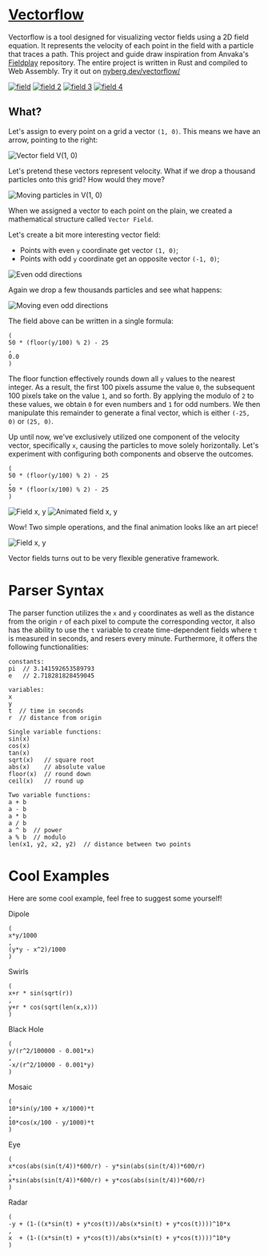 # [Vectorflow](https://nyberg.dev/vectorflow/)

Vectorflow is a tool designed for visualizing vector fields using a 2D field equation. It represents the velocity of each point in the field with a particle that traces a path. This project and guide draw inspiration from Anvaka's [Fieldplay](https://github.com/anvaka/fieldplay) repository. The entire project is written in Rust and compiled to Web Assembly. Try it out on [nyberg.dev/vectorflow/](https://nyberg.dev/vectorflow/)

[![field](https://github.com/anvaka/fieldplay/wiki/images/field_1.png)](https://anvaka.github.io/fieldplay/?dt=0.007&fo=0.998&dp=0.009&cm=1&cx=-1.275949999999999&cy=-1.6277&w=30.2937&h=30.2937&code=v.x%20%3D%20length%28p%29*min%28sin%28p.y%29%2Ccos%28p.x%29%29%3B%0Av.y%20%3D%20cos%28%28p.y%2Bp.y%29%29%3B%0A%20%20)
[![field 2](https://github.com/anvaka/fieldplay/wiki/images/field_2.png)](https://anvaka.github.io/fieldplay/?dt=0.007&fo=0.998&dp=0.009&cm=1&cx=-1.275949999999999&cy=-1.62765&w=30.2937&h=30.2937&code=v.x%20%3D%20cos%28p.y%29%3B%0Av.y%20%3D%20cos%28p.x%29%3B%0A%20%20)
[![field 3](https://github.com/anvaka/fieldplay/wiki/images/field_3.png)](https://anvaka.github.io/fieldplay/?dt=0.02&fo=0.998&dp=0.009&cm=1&cx=0.21419999999999995&cy=-0.7710999999999997&w=55.970200000000006&h=55.970200000000006&code=v.x%20%3D%20min%28sin%28exp%28p.x%29%29%2Csin%28length%28p%29%29%29%3B%0Av.y%20%3D%20sin%28p.x%29%3B%0A%20%20)
[![field 4](https://github.com/anvaka/fieldplay/wiki/images/field_4.png)](https://anvaka.github.io/fieldplay/?dt=0.02&fo=0.998&dp=0.009&cm=1&cx=2.43185&cy=-1.1695&w=11.4385&h=11.4385&code=v.x%20%3D%20%28p.y%2Bcos%28p.y%29%29%3B%0Av.y%20%3D%20sin%28min%28length%28p%29%2Clog%28%28p.y%2Bp.x%29%29*p.x%29%29%3B%0A%20%20)


## What?

Let's assign to every point on a grid a vector `(1, 0)`. This means
we have an arrow, pointing to the right:

![Vector field V(1, 0)](https://github.com/anvaka/fieldplay/wiki/images/field_1_0.png)

Let's pretend these vectors represent velocity. What if we drop a thousand particles onto
this grid? How would they move?

![Moving particles in V(1, 0)](https://github.com/anvaka/fieldplay/wiki/images/field_1_0_move.gif)

When we assigned a vector to each point on the plain, we created a mathematical structure
called `Vector Field`.

Let's create a bit more interesting vector field:

* Points with even `y` coordinate get vector `(1, 0)`;
* Points with odd `y` coordinate get an opposite vector `(-1, 0)`;

![Even odd directions](https://github.com/anvaka/fieldplay/wiki/images/field_even_odd.png)

Again we drop a few thousands particles and see what happens:

![Moving even odd directions](https://github.com/anvaka/fieldplay/wiki/images/field_even_odd_move.gif)

The field above can be written in a single formula:

```
(
50 * (floor(y/100) % 2) - 25
,
0.0
)
```
The floor function effectively rounds down all `y` values to the nearest integer. As a result, the first 100 pixels assume the value `0`, the subsequent 100 pixels take on the value `1`, and so forth. By applying the modulo of `2` to these values, we obtain `0` for even numbers and `1` for odd numbers. We then manipulate this remainder to generate a final vector, which is either `(-25, 0)` or `(25, 0)`.

Up until now, we've exclusively utilized one component of the velocity vector, specifically `x`, causing the particles to move solely horizontally. Let's experiment with configuring both components and observe the outcomes.

```
(
50 * (floor(y/100) % 2) - 25
,
50 * (floor(x/100) % 2) - 25
)
```

![Field x, y](https://github.com/anvaka/fieldplay/wiki/images/field_xy.png)
![Animated field x, y](https://github.com/anvaka/fieldplay/wiki/images/field_xy_small.gif)

Wow! Two simple operations, and the final animation looks like an art piece!

![Field x, y](https://github.com/anvaka/fieldplay/wiki/images/field_xy_final.png)

Vector fields turns out to be very flexible generative framework.

# Parser Syntax
The parser function utilizes the `x` and `y` coordinates as well as the distance from the origin `r` of each pixel to compute the corresponding vector, it also has the ability to use the `t` variable to create time-dependent fields where `t` is measured in seconds, and resers every minute.
Furthermore, it offers the following functionalities:

```
constants:
pi  // 3.141592653589793
e   // 2.718281828459045

variables:
x
y
t  // time in seconds
r  // distance from origin

Single variable functions:
sin(x)
cos(x)
tan(x)
sqrt(x)   // square root
abs(x)    // absolute value
floor(x)  // round down
ceil(x)   // round up

Two variable functions:
a + b
a - b
a * b
a / b
a ^ b  // power
a % b  // modulo
len(x1, y2, x2, y2)  // distance between two points
```

# Cool Examples
Here are some cool example, feel free to suggest some yourself!

Dipole

```
(
x*y/1000
,
(y*y - x^2)/1000
)
```
Swirls
```
(
x+r * sin(sqrt(r))
,
y+r * cos(sqrt(len(x,x)))
)
```

Black Hole
```
(
y/(r^2/100000 - 0.001*x)
,
-x/(r^2/10000 - 0.001*y)
)
```
Mosaic
```
(
10*sin(y/100 + x/1000)*t
,
10*cos(x/100 - y/1000)*t
)
```
Eye
```
(
x*cos(abs(sin(t/4))*600/r) - y*sin(abs(sin(t/4))*600/r)
,
x*sin(abs(sin(t/4))*600/r) + y*cos(abs(sin(t/4))*600/r)
)
```
Radar
```
(
-y + (1-((x*sin(t) + y*cos(t))/abs(x*sin(t) + y*cos(t))))^10*x
,
x  + (1-((x*sin(t) + y*cos(t))/abs(x*sin(t) + y*cos(t))))^10*y
)
```
